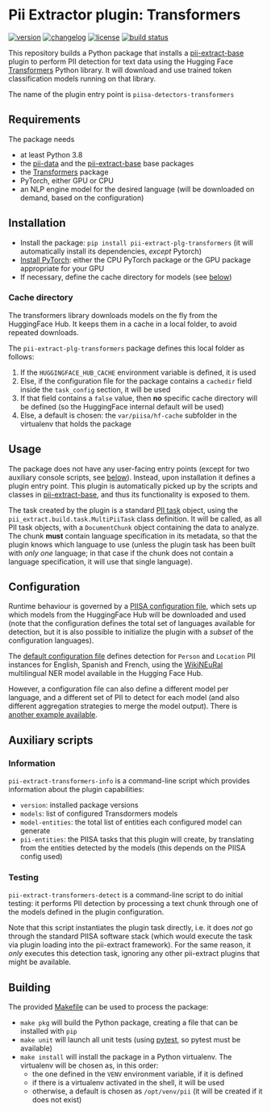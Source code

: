 # Pii Extractor plugin: Transformers

[![version](https://img.shields.io/pypi/v/pii-extract-plg-transformers)](https://pypi.org/project/pii-extract-plg-transformers)
[![changelog](https://img.shields.io/badge/change-log-blue)](CHANGES.md)
[![license](https://img.shields.io/pypi/l/pii-extract-plg-transformers)](LICENSE)
[![build status](https://github.com/piisa/pii-extract-plg-transformers/actions/workflows/pii-extract-plg-transformers-pr.yml/badge.svg)](https://github.com/piisa/pii-extract-plg-transformers/actions)

This repository builds a Python package that installs a [pii-extract-base]
plugin to perform PII detection for text data using the Hugging Face
[Transformers] Python library. It will download and use trained token
classification models running on that library.

The name of the plugin entry point is `piisa-detectors-transformers`


## Requirements

The package needs
 * at least Python 3.8
 * the [pii-data] and the [pii-extract-base] base packages
 * the [Transformers] package
 * PyTorch, either GPU or CPU
 * an NLP engine model for the desired language (will be downloaded on demand,
   based on the configuration)


## Installation

 * Install the package: `pip install pii-extract-plg-transformers` (it will
   automatically install its dependencies, *except* Pytorch)
 * [Install PyTorch]: either the CPU PyTorch package or the GPU package
   appropriate for your GPU
 * If necessary, define the cache directory for models (see
   [below](#cache-directory))
    

### Cache directory

The transformers library downloads models on the fly from the HuggingFace
Hub. It keeps them in a cache in a local folder, to avoid repeated downloads.

The `pii-extract-plg-transformers` package defines this local folder as
follows:

1. If the `HUGGINGFACE_HUB_CACHE` environment variable is defined, it is
   used
2. Else, if the configuration file for the package contains a `cachedir` field
   inside the `task_config` section, it will be used
3. If that field contains a `false` value, then **no** specific cache directory
   will be defined (so the HuggingFace internal default will be used)
4. Else, a default is chosen: the `var/piisa/hf-cache` subfolder in
   the virtualenv that holds the package


## Usage

The package does not have any user-facing entry points (except for two auxiliary
console scripts, see [below](#auxiliary-scripts)). Instead, upon installation it
defines a plugin entry point. This plugin is automatically picked up by the
scripts and classes in [pii-extract-base], and thus its functionality is exposed
to them.

The task created by the plugin is a standard [PII task] object, using the
`pii_extract.build.task.MultiPiiTask` class definition. It will be called,
as all PII task objects, with a `DocumentChunk` object containing the data to
analyze. The chunk **must** contain language specification in its metadata, so
that the plugin knows which language to use (unless the plugin task has been
built with *only one* language; in that case if the chunk does not contain
a language specification, it will use that single language).


## Configuration

Runtime behaviour is governed by a [PIISA configuration file], which sets up which
models from the HuggingFace Hub will be downloaded and used (note that the
configuration defines the total set of languages available for detection, but
it is also possible to initialize the plugin with a _subset_ of the configuration
languages).

The [default configuration file] defines detection for `Person` and `Location`
PII instances for English, Spanish and French, using the [WikiNEuRal] multilingual
NER model available in the Hugging Face Hub.

However, a configuration file can
also define a different model per language, and a different set of PII to detect
for each model (and also different aggregation strategies to merge the model
output). There is [another example available].


## Auxiliary scripts

### Information

`pii-extract-transformers-info` is a command-line script which provides
information about the plugin capabilities: 
  * `version`: installed package versions
  * `models`: list of configured Transdormers models
  * `model-entities`: the total list of entities each configured model can
	 generate
  * `pii-entities`: the PIISA tasks that this plugin will create, by translating
	from the entities detected by the models (this depends on the PIISA config
	used)


### Testing

`pii-extract-transformers-detect` is a command-line script to do initial
testing: it performs PII detection by processing a text chunk through one of the
models defined in the plugin configuration.

Note that this script instantiates the plugin task directly, i.e. it does *not*
go through the standard PIISA software stack (which would execute the task via
plugin loading into the pii-extract framework). For the same reason, it *only*
executes this detection task, ignoring any other pii-extract plugins that
might be available.


## Building

The provided [Makefile] can be used to process the package:
 * `make pkg` will build the Python package, creating a file that can be
   installed with `pip`
 * `make unit` will launch all unit tests (using [pytest], so pytest must be
   available)
 * `make install` will install the package in a Python virtualenv. The
   virtualenv will be chosen as, in this order:
     - the one defined in the `VENV` environment variable, if it is defined
     - if there is a virtualenv activated in the shell, it will be used
     - otherwise, a default is chosen as `/opt/venv/pii` (it will be
       created if it does not exist)


[Transformers]: https://huggingface.co/docs/transformers/main/en/index
[Install PyTorch]: https://pytorch.org/get-started/locally/
[will be cached]: https://huggingface.co/docs/huggingface_hub/guides/manage-cache

[pii-data]: https://github.com/piisa/pii-data
[pii-extract-base]: https://github.com/piisa/pii-extract-base
[pii task descriptors]: https://github.com/piisa/pii-extract-base/tree/main/doc/task-descriptor.md
[Makefile]: Makefile
[pytest]: https://docs.pytest.org
[default configuration file]: src/pii_extract_plg_transformers/resources/plugin-config.json
[PIISA configuration file]: doc/configuration.md
[another example available]: doc/examples.md
[PII task]: https://github.com/piisa/pii-extract-base/blob/main/doc/task-implementation.md
[WikiNEuRal]: https://huggingface.co/Babelscape/wikineural-multilingual-ner

